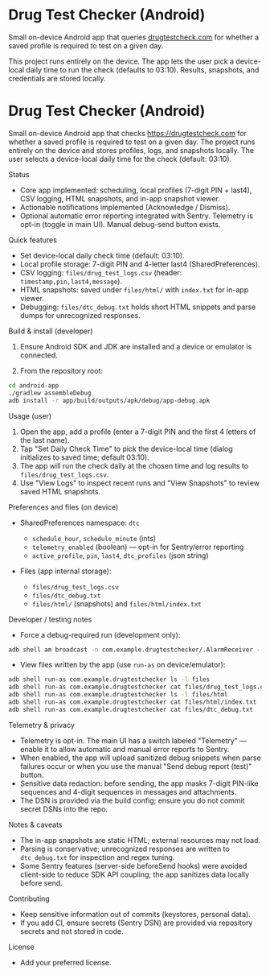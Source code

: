 # Drug Test Checker (Android)

Small on-device Android app that queries [drugtestcheck.com](https://drugtestcheck.com) for whether a saved profile is required to test on a given day.

This project runs entirely on the device. The app lets the user pick a device-local daily time to run the check (defaults to 03:10). Results, snapshots, and credentials are stored locally.

# Drug Test Checker (Android)

Small on-device Android app that checks https://drugtestcheck.com for whether a saved profile is required to test on a given day.
The project runs entirely on the device and stores profiles, logs, and snapshots locally. The user selects a device-local daily time
for the check (default: 03:10).

Status
- Core app implemented: scheduling, local profiles (7-digit PIN + last4), CSV logging, HTML snapshots, and in-app snapshot viewer.
- Actionable notifications implemented (Acknowledge / Dismiss).
- Optional automatic error reporting integrated with Sentry. Telemetry is opt-in (toggle in main UI). Manual debug-send button exists.

Quick features
- Set device-local daily check time (default: 03:10).
- Local profile storage: 7-digit PIN and 4-letter last4 (SharedPreferences).
- CSV logging: `files/drug_test_logs.csv` (header: `timestamp,pin,last4,message`).
- HTML snapshots: saved under `files/html/` with `index.txt` for in-app viewer.
- Debugging: `files/dtc_debug.txt` holds short HTML snippets and parse dumps for unrecognized responses.

Build & install (developer)
1. Ensure Android SDK and JDK are installed and a device or emulator is connected.

2. From the repository root:

```bash
cd android-app
./gradlew assembleDebug
adb install -r app/build/outputs/apk/debug/app-debug.apk
```

Usage (user)
1. Open the app, add a profile (enter a 7-digit PIN and the first 4 letters of the last name).
2. Tap "Set Daily Check Time" to pick the device-local time (dialog initializes to saved time; default 03:10).
3. The app will run the check daily at the chosen time and log results to `files/drug_test_logs.csv`.
4. Use "View Logs" to inspect recent runs and "View Snapshots" to review saved HTML snapshots.

Preferences and files (on device)
- SharedPreferences namespace: `dtc`
	- `schedule_hour`, `schedule_minute` (ints)
	- `telemetry_enabled` (boolean) — opt-in for Sentry/error reporting
	- `active_profile`, `pin`, `last4`, `dtc_profiles` (json string)

- Files (app internal storage):
	- `files/drug_test_logs.csv`
	- `files/dtc_debug.txt`
	- `files/html/` (snapshots) and `files/html/index.txt`

Developer / testing notes
- Force a debug-required run (development only):

```bash
adb shell am broadcast -n com.example.drugtestchecker/.AlarmReceiver --ez debug_force_required true
```

- View files written by the app (use `run-as` on device/emulator):

```bash
adb shell run-as com.example.drugtestchecker ls -l files
adb shell run-as com.example.drugtestchecker cat files/drug_test_logs.csv
adb shell run-as com.example.drugtestchecker ls -l files/html
adb shell run-as com.example.drugtestchecker cat files/html/index.txt
adb shell run-as com.example.drugtestchecker cat files/dtc_debug.txt
```

Telemetry & privacy
- Telemetry is opt-in. The main UI has a switch labeled "Telemetry" — enable it to allow automatic and manual error reports to Sentry.
- When enabled, the app will upload sanitized debug snippets when parse failures occur or when you use the manual "Send debug report (test)" button.
- Sensitive data redaction: before sending, the app masks 7-digit PIN-like sequences and 4-digit sequences in messages and attachments.
- The DSN is provided via the build config; ensure you do not commit secret DSNs into the repo.

Notes & caveats
- The in-app snapshots are static HTML; external resources may not load.
- Parsing is conservative; unrecognized responses are written to `dtc_debug.txt` for inspection and regex tuning.
- Some Sentry features (server-side beforeSend hooks) were avoided client-side to reduce SDK API coupling; the app sanitizes data locally before send.

Contributing
- Keep sensitive information out of commits (keystores, personal data).
- If you add CI, ensure secrets (Sentry DSN) are provided via repository secrets and not stored in code.

License
- Add your preferred license.
